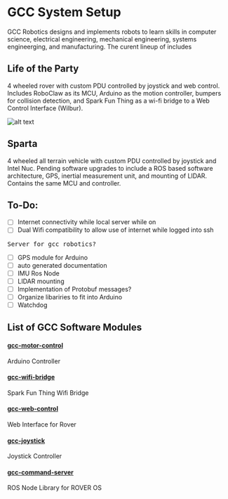 # GCC System Setup

GCC Robotics designs and implements robots to learn skills in computer science, electrical engineering, mechanical engineering, systems engineerging, and manufacturing. The curent lineup of includes

## Life of the Party
4 wheeled rover with custom PDU controlled by joystick and web control. Includes RoboClaw as its MCU, Arduino as the motion controller, bumpers for collision detection, and Spark Fun Thing as a wi-fi bridge to a Web Control Interface (Wilbur). 

![alt text](https://raw.githubusercontent.com/so0p/gcc-system-setup/master/images/lotp-system.png)

## Sparta 
4 wheeled all terrain vehicle with custom PDU controlled by joystick and Intel Nuc. Pending software upgrades to include a ROS based software architecture, GPS, inertial measurement unit, and mounting of LIDAR. Contains the same MCU and controller. 

## To-Do:
- [ ] Internet connectivity while local server while on 
- [ ] Dual Wifi compatibility to allow use of internet while logged into ssh
<pre>Server for gcc robotics? </pre>
- [ ] GPS module for Arduino
- [ ] auto generated documentation
- [ ] IMU Ros Node
- [ ] LIDAR mounting
- [ ] Implementation of Protobuf messages?
- [ ] Organize libariries to fit into Arduino
- [ ] Watchdog

## List of GCC Software Modules
#### [gcc-motor-control](https://github.com/so0p/gcc-motor-control)
Arduino Controller
#### [gcc-wifi-bridge](https://github.com/so0p/gcc-wifi-bridge)
Spark Fun Thing Wifi Bridge
#### [gcc-web-control](https://github.com/so0p/gcc-web-control)
Web Interface for Rover
#### [gcc-joystick](https://github.com/so0p/gcc-joystick)
Joystick Controller
#### [gcc-command-server](https://github.com/so0p/gcc-command-center)
ROS Node Library for ROVER OS
